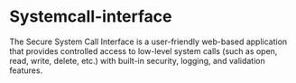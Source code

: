 # Systemcall-interface
The Secure System Call Interface is a user-friendly web-based application that provides controlled access to low-level system calls (such as open, read, write, delete, etc.) with built-in security, logging, and validation features. 
